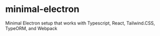 # minimal-electron
Minimal Electron setup that works with Typescript, React, Tailwind.CSS, TypeORM, and Webpack
